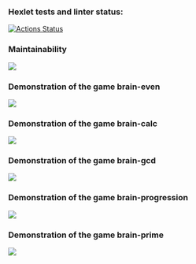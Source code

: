 ### Hexlet tests and linter status:
[![Actions Status](https://github.com/BlackBeard92/frontend-project-44/actions/workflows/hexlet-check.yml/badge.svg)](https://github.com/BlackBeard92/frontend-project-44/actions)

### Maintainability
<a href="https://codeclimate.com/github/BlackBeard92/frontend-project-44/maintainability"><img src="https://api.codeclimate.com/v1/badges/9a6c85f314b7a92b0731/maintainability" /></a>

### Demonstration of the game brain-even
<a href="https://asciinema.org/a/615387" target="_blank"><img src="https://asciinema.org/a/615387.svg" /></a>

### Demonstration of the game brain-calc
<a href="https://asciinema.org/a/616791" target="_blank"><img src="https://asciinema.org/a/616791.svg" /></a>

### Demonstration of the game brain-gcd
<a href="https://asciinema.org/a/616810" target="_blank"><img src="https://asciinema.org/a/616810.svg" /></a>

### Demonstration of the game brain-progression
<a href="https://asciinema.org/a/617284" target="_blank"><img src="https://asciinema.org/a/617284.svg" /></a>

### Demonstration of the game brain-prime
<a href="https://asciinema.org/a/617570" target="_blank"><img src="https://asciinema.org/a/617570.svg" /></a>